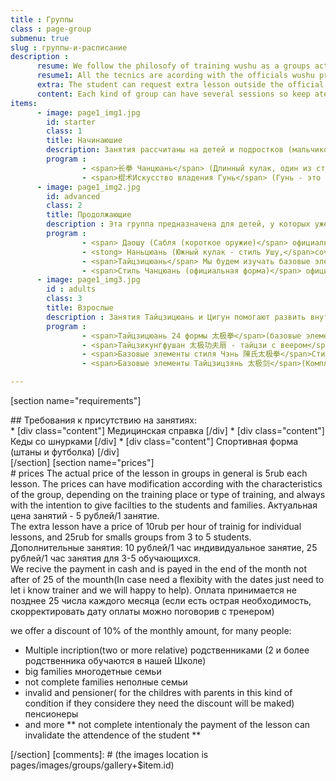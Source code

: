 ```yaml
---
title : Группы
class : page-group
submenu: true
slug : группы-и-расписание
description :
      resume: We follow the philosofy of training wushu as a groups activity, and with the practice  of the Martial Art we cultivate a good comunication, friendship and good social relation. The composition of the groups is acording with age, we have groups for children  and for adults.In the practice of wushu we no make diference betwen girls or boys, woman or men, the trainig process is open for all.В нашей Школе боевых искусств и традиционной китайской гимнастики мы следуем китайской традиции групповых тренировок Ушу. Таким образом на ряду с боевым искусством мы культивируем умение работать в команде, атмосферу дружбы и гармоничных социальных отношений. Группы формируются в зависимости от возраста обучающихся, есть группы как для детей, так и для взрослых. В практике Ушу не существует разделения на занятия для девочек и мальчиков, мужчин и женщин, тренировочный процесс открыт для всех.
      resume1: All the tecnics are acording with the officials wushu programs from china, and the system and syles are oriented by methology of their creators or by their offcial organization in china. Все комплексы упражнений, изучаемых в Школе, входят в официальную программу изучения Ушу в Китае, все системы и стили подаются в строгом соблюдении методики их создателей или соответствующих официальных организаций в Китае.
      extra: The student can request extra lesson outside the official schedule of the groups. This extra lessons can help to endure the training, studing something in advance or recuperate skiped lesson. Can be maked in indidual lessons or small groups of 3 to 5 students. Учащиеся могут также записаться на индивидуальные занятия и посещать их в свободное от основных занятий время. Индивидуальные занятия помогают закрепить ранее изученный материал, наверстать упущенные занятия, либо получить дополнительные знания и умения. Дополнительные занятия проводятся индивидуально или в маленьких группах по 3-5 учеников.
      content: Each kind of group can have several sessions so keep atention to the schedule of each group to see wish time is more confortable for you.The student can request extra lesson outside the official schedule for groups. this lesson can be for studing something in advance or recuperate skiped lesson.
items:
      - image: page1_img1.jpg
        id: starter
        class: 1
        title: Начинаюшие
        description: Занятия рассчитаны на детей и подростков (мальчиков и девочек, юношей и девушек) без специальной спортивной подготовки.  Ученики овладеют базовыми элементами стиля 长拳 Чанцюань (длинный кулак), научатся элементам работы с шестом 棍 Гунь, принадлежащих к стилям северного Китая. В течение всего курса также будут изучать базовые техники Тайцзицюань, Цигун и Медитации.<br>Когда ученик добьется хороших результатов, он будет рекомендован в группу Продолжающих обучение, для овладения другими стилями Ушу.<br>Ученики, начинающие занятия в нашей Школе боевых искусств и китайской традиционной гимнастики, сперва пройдут общую подготовку по развитию базовых навыков, необходимых для занятий Ушу. К ним относятся растяжка, координация движений, скорость реакции, выносливость, сила, работа в группе, самостоятельность и др.
        program :
                - <span>长拳 Чанцюань</span> (Длинный кулак, один из стилей	 северного Китая. Современный стиль, сочетающий в себе такие традиционные стили севера как 少林拳Шаолиньцюань, 华拳Хуацюань, 抱拳Паoцюань и другие).
                - <span>棍术Искусство владения Гунь</span> (Гунь - это шест, согласно традиционным представлениям, - первое боевое оружие в Ушу. Использование техник с шестом позволяет ученикам научиться обращаться этим оружием, как частью собственного тела.               
      - image: page1_img2.jpg
        id: advanced
        class: 2
        title: Продолжающие
        description : Эта группа предназначена для детей, у которых уже есть хорошие базовые знания Ушу. На занятиях мы будем изучать новые стили, делать упражнения для улучшения техники и развития навыков и способностей.
        program :
                - <span> Даошу (Сабля (короткое оружие)</span> официальный стиль, который обязательно присутствует на всех соревнованиях по Ушу)
                - <stong> Наньцюань (Южный кулак - стиль Ушу,</span>сочетающий в себе основные техники традиционных стилей, распространенных в южных районах Китая.
                - <span>Тайцзицюань</span> Мы будем изучать базовые элементы стиля Ян, базовые комплексы, состоящие из 16 и 24 элементов)
                - <span>Стиль Чанцюань (официальная форма)</span> официальный комплекс, представленный на соревнованиях по Ушу. Исполнение элементов требует высокого уровня техники)
      - image: page1_img3.jpg
        id : adults
        class: 3
        title: Взрослые
        description : Занятия Тайцзицюань и Цигун помогают развить внутренние и физические силы, обрести спокойствие и ясность мысли, контролировать поток энергии.<br>ЗАНЯТИЯ ДЛЯ МОЛОДЕЖИ И ВЗРОСЛЫХ. ФИЗИЧЕСКОЕ СОСТОЯНИЕ ЗНАЧЕНИЯ НЕ ИМЕЕТ.
        program :
                - <span>Тайцзицюань 24 формы 太极拳</span>(базовые элементы стиля Ян. Это самый распространенный стиль Тайцзицюань, так как все движения выполняются мягко и гармонично. Очень подходит для начал изучения Тайцзицюань).  
                - <span>Тайцзикунгфушан 太极功夫扇 - тайцзи с веером</span>(Упражнения выполняемые с веером - традиционным боевым оружием в Ушу. Комплексы с веером созданы на основе различных стилей. Помогают развить координацию, память, скорость реакции. Предназначены для взрослых.)
                - <span>Базовые элементы стиля Чэнь 陳氏太极拳</span>Стиль Чэнь - является самым ранним  направлением Тайцзицюань. Все другие стили и течения - это в той или иной мере видоизменения стиля Чэнь.)
                - <span>Базовые элементы Тайцзицзянь 太极剑</span>(Комплексы упражнений с мечом Цзянь)

---
```

[section name="requirements"]
<div markdown=1 class="requirements-list styled-list">
  ## Требования к присутствию на занятиях:
<div markdown="1" class="list-content">
  * [div class="content"] Медицинская справка [/div]
  * [div class="content"] Кеды со шнурками [/div]
  * [div class="content"] Cпортивная форма (штаны и футболка) [/div]
</div>
</div>
[/section]
[section name="prices"]
<div markdown=1 class="prices">
# prices
The actual price of the lesson in groups in general is 5rub each lesson. The prices can have modification according with the characteristics of the group, depending on the training place or type of training, and always with the intention to give facilties to the students and families. Актуальная цена занятий - 5 рублей/1 занятие.
<div class="extra-lessons">
The extra lesson have a price of 10rub per hour of trainig for individual lessons, and 25rub for smalls groups from 3 to 5 students. Дополнительные занятия: 10 рублей/1 час индивидуальное занятие, 25 рублей/1 час занятия для 3-5 обучающихся.</div>
We recive the payment in cash and is payed in the end of the month not after of 25 of the mounth(In case need a flexibity with the dates just need to let i know trainer and we will happy to help). Оплата принимается не позднее 25 числа каждого месяца (если есть острая необходимость, скорректировать дату оплаты можно поговорив с тренером)

we offer a <span class="discount">discount of 10%</span> of the monthly amount, for many people:

 * Multiple incription(two or more relative) родственниками (2 и более родственника обучаются в нашей Школе)
 * big families многодетные семьи
 * not complete families неполные семьи
 * invalid and pensioner( for the childres with parents in this kind  of condition if they considere they need the discount will be maked) пенсионеры
 * and more
 ** not complete intentionaly the payment of the lesson can invalidate the attendence of the student **
 </div>
[/section]
[comments]: # (the images location is pages/images/groups/gallery+$item.id)
